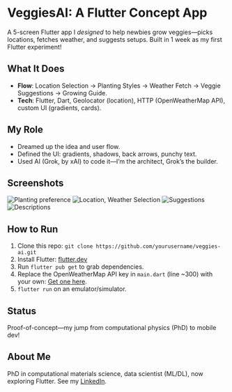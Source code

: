 # VeggiesAI: A Flutter Concept App

A 5-screen Flutter app I *designed* to help newbies grow veggies—picks locations, fetches weather, and suggests setups. Built in 1 week as my first Flutter experiment!

## What It Does
- **Flow**: Location Selection → Planting Styles → Weather Fetch → Veggie Suggestions → Growing Guide.
- **Tech**: Flutter, Dart, Geolocator (location), HTTP (OpenWeatherMap API), custom UI (gradients, cards).

## My Role
- Dreamed up the idea and user flow.
- Defined the UI: gradients, shadows, back arrows, punchy text.
- Used AI (Grok, by xAI) to code it—I’m the architect, Grok’s the builder.

## Screenshots
![Planting preference](veggiesAI2.png)
![Location, Weather Selection](veggiesAI3.png)
![Suggestions](veggiesAI4.png)
![Descriptions ](veggiesAI5.png)

## How to Run
1. Clone this repo: `git clone https://github.com/yourusername/veggies-ai.git`
2. Install Flutter: [flutter.dev](https://flutter.dev)
3. Run `flutter pub get` to grab dependencies.
4. Replace the OpenWeatherMap API key in `main.dart` (line ~300) with your own: [Get one here](https://openweathermap.org/api).
5. `flutter run` on an emulator/simulator.

## Status
Proof-of-concept—my jump from computational physics (PhD) to mobile dev!


## About Me
PhD in computational materials science, data scientist (ML/DL), now exploring Flutter. See my [LinkedIn](https://www.linkedin.com/in/surajitbasakk/).
